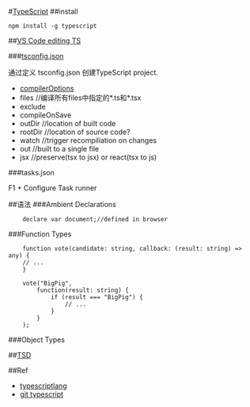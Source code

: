 #[TypeScript](https://github.com/Microsoft/TypeScript/blob/master/doc/spec.md)
##install

    npm install -g typescript
    
    
##[VS Code editing TS](https://code.visualstudio.com/Docs/languages/typescript)

###[tsconfig.json](http://www.typescriptlang.org/docs/handbook/tsconfig.json.html)

通过定义 tsconfig.json  创建TypeScript project.

+ [compilerOptions](http://www.typescriptlang.org/docs/handbook/compiler-options.html)
+ files   //编译所有files中指定的*.ts和*.tsx 
+ exclude
+ compileOnSave
+ outDir   //location of built code
+ rootDir //location of source code?
+ watch //trigger recompiliation on changes
+ out //built to a single file
+ jsx //preserve(tsx to jsx) or react(tsx to js)

###tasks.json

F1 + Configure Task runner


##语法 
###Ambient Declarations

        declare var document;//defined in browser
        
###Function Types

        function vote(candidate: string, callback: (result: string) => any) {  
        // ...  
        }

        vote("BigPig",  
            function(result: string) {  
                if (result === "BigPig") {  
                    // ...  
                }  
            }  
        );
 
 ###Object Types
 
 
 ##[TSD](http://definitelytyped.org/tsd/)
 
 ##Ref
 
 + [typescriptlang](http://www.typescriptlang.org/docs/tutorial.html)
 + [git typescript](https://github.com/Microsoft/TypeScript/blob/master/doc/spec.md)